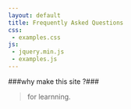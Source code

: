 ```yaml
---
layout: default
title: Frequently Asked Questions
css:
 - examples.css
js:
 - jquery.min.js
 - examples.js
---
```


###why make this site ?###

> for learnning.
